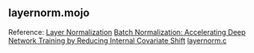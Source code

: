 ## layernorm.mojo

Reference:  [Layer Normalization](https://arxiv.org/abs/1607.06450)
            [Batch Normalization: Accelerating Deep Network Training by Reducing Internal Covariate Shift](https://arxiv.org/abs/1502.03167)
            [layernorm.c](https://github.com/karpathy/llm.c/blob/master/doc/layernorm/layernorm.c)
